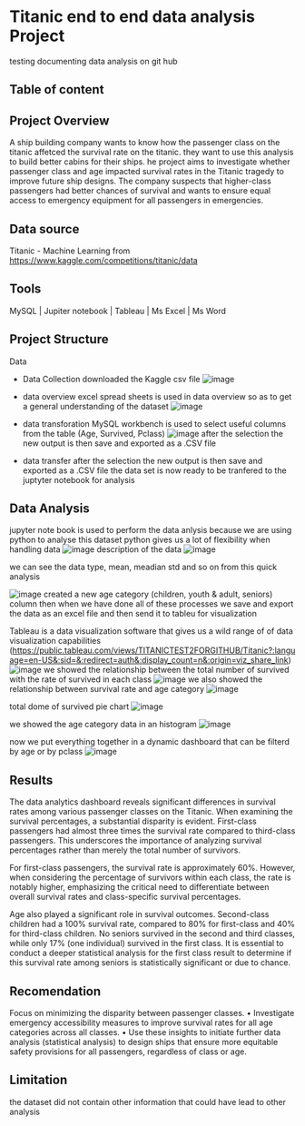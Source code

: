 # Titanic end to end data analysis Project
testing documenting data analysis on git hub
## Table of content
## Project Overview 
 A ship building company wants to know how the passenger class on the titanic affetced the survival rate on the titanic. they want to use this analysis to build better cabins for their ships. he project aims to investigate whether passenger class and age impacted survival rates in the Titanic tragedy to improve future ship designs. The company suspects that higher-class passengers had better chances of survival and wants to ensure equal access to emergency equipment for all passengers in emergencies.
## Data source 
  Titanic - Machine Learning from 
  https://www.kaggle.com/competitions/titanic/data
## Tools
 MySQL | Jupiter notebook | Tableau | Ms Excel | Ms Word 
## Project  Structure
 Data
  - Data Collection
     downloaded the Kaggle csv file
    ![image](https://github.com/user-attachments/assets/c5c7c1b6-2672-417d-8acd-d63a49c83259)

  - data overview
     excel spread sheets is used in data overview so as to get a general understanding of the dataset
    ![image](https://github.com/user-attachments/assets/eb9c13c7-087f-453f-adc0-513c150f3ecc)

  - data transforation
     MySQL workbench is used to select useful columns from the table (Age, Survived, Pclass)
    ![image](https://github.com/user-attachments/assets/e22097af-b39a-4180-8fde-37f292d9be93)
    after the selection the new output is then save and exported as a .CSV file
  - data transfer
    after the selection the new output is then save and exported as a .CSV file
    the data set is now ready to be tranfered to the juptyter notebook for analysis 

## Data Analysis
 jupyter note book is used to perform the data anlysis because we are using python to analyse this dataset 
 python gives us a lot of flexibility when handling data
 ![image](https://github.com/user-attachments/assets/fbfb53d0-bd33-4ac4-9b79-66b030c82d97)
description of the data 
![image](https://github.com/user-attachments/assets/6e172ff1-af84-42e9-9f02-987c630f5411)

 we can see the data type, mean, meadian std and so on from this quick analysis 

 ![image](https://github.com/user-attachments/assets/2c5abbbd-077c-4f2a-bfe9-0e30e09d7a82)
 created a new age category (children, youth & adult, seniors) column 
 then when we have done all of these processes we save and export the data as an excel file and then send it to tableu for visualization 

 Tableau is a data visualization software that gives us a wild range of of data visualization capabilities (https://public.tableau.com/views/TITANICTEST2FORGITHUB/Titanic?:language=en-US&:sid=&:redirect=auth&:display_count=n&:origin=viz_share_link)
 ![image](https://github.com/user-attachments/assets/5f68096e-e55a-4eba-be8c-a592758cfd22)
 we showed the relationship between the total number of survived with the rate of survived in each class 
 ![image](https://github.com/user-attachments/assets/a4a159f1-a7f3-48b4-a33a-d9d45e0cf57a)
 we also showed the relationship between survival rate  and age category 
 ![image](https://github.com/user-attachments/assets/9edc56f3-6fe9-43c5-aaf7-3407f76d407a)
 
 total dome of survived pie chart 
 ![image](https://github.com/user-attachments/assets/b0454aa6-e578-4f40-bdbb-384e72217d8e)

  we showed the age category data in an histogram 
 ![image](https://github.com/user-attachments/assets/fb232ad7-537a-4d7b-a5a6-39b71da54ef5)

 now we put everything together in a dynamic dashboard that can be filterd by age or by pclass
 ![image](https://github.com/user-attachments/assets/3cdd379f-1f21-470a-b918-bc6b22e51b22)


## Results


 The data analytics dashboard reveals significant differences in survival rates among various passenger classes on the Titanic. When examining the survival percentages, a substantial disparity is evident. First-class passengers had almost three times the survival rate compared to third-class passengers. This underscores the importance of analyzing survival percentages rather than merely the total number of survivors.

For first-class passengers, the survival rate is approximately 60%. However, when considering the percentage of survivors within each class, the rate is notably higher, emphasizing the critical need to differentiate between overall survival rates and class-specific survival percentages.

Age also played a significant role in survival outcomes. Second-class children had a 100% survival rate, compared to 80% for first-class and 40% for third-class children. No seniors survived in the second and third classes, while only 17% (one individual) survived in the first class. It is essential to conduct a deeper statistical analysis for the first class result to determine if this survival rate among seniors is statistically significant or due to chance.
## Recomendation 
   Focus on minimizing the disparity between passenger classes. • Investigate emergency accessibility measures to improve survival rates for all age categories across all classes. • Use these insights to initiate further data analysis (statistical analysis) to design ships that ensure more equitable safety provisions for all passengers, regardless of class or age.
## Limitation 
 the dataset did not contain other information that could have lead to other analysis 
